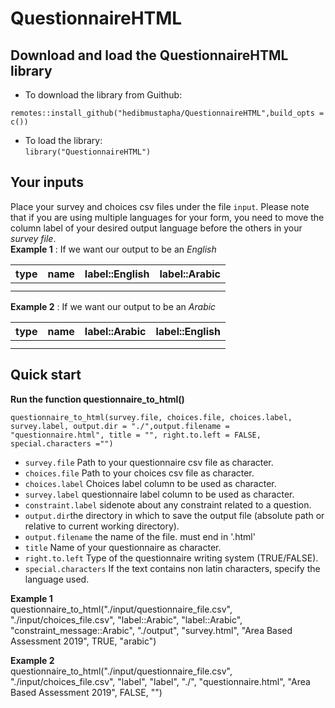 # QuestionnaireHTML
## Download and load the QuestionnaireHTML library
* To download the library from Guithub:  

`remotes::install_github("hedibmustapha/QuestionnaireHTML",build_opts = c())`  
* To load the library:  
`library("QuestionnaireHTML")`

## Your inputs
Place your survey and choices csv files under the file `input`. Please note that if you are using multiple languages for your form, you need to move the column label of your desired output language before the others in your *survey file*.  
**Example 1** : If we want our output to be an *English*

| type  | name | label::English | label::Arabic |
| ---|---|---|---|
|   |   || |
|   |   || |
  
**Example 2** : If we want our output to be an *Arabic*  

| type  | name | label::Arabic | label::English |
| ---|---|---|---|
|   |   || |
|   |   || |

## Quick start
**Run the function questionnaire_to_html()**  

`questionnaire_to_html(survey.file, choices.file, choices.label, survey.label, output.dir = "./",output.filename = "questionnaire.html", title = "", right.to.left = FALSE, special.characters ="")`  

- `survey.file`   Path to your questionnaire csv file as character.  
- `choices.file`  Path to your choices csv file as character.  
- `choices.label` Choices label column to be used as character.  
- `survey.label` questionnaire label column to be used as character.
- `constraint.label` sidenote about any constraint related to a question.
- `output.dir`the directory in which to save the output file (absolute path or relative to current working directory).
- `output.filename` the name of the file. must end in '.html'   
- `title` Name of your questionnaire as character.  
- `right.to.left` Type of the questionnaire writing system (TRUE/FALSE).
- `special.characters` If the text contains non latin characters, specify the language used.  

  
  
**Example 1**  
questionnaire_to_html("./input/questionnaire_file.csv", "./input/choices_file.csv", "label::Arabic",
"label::Arabic", "constraint_message::Arabic", "./output", "survey.html", "Area Based Assessment 2019", TRUE, "arabic")
  
  
**Example 2**  
questionnaire_to_html("./input/questionnaire_file.csv", "./input/choices_file.csv", "label",
"label", "./", "questionnaire.html", "Area Based Assessment 2019", FALSE, "")   
